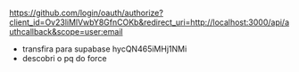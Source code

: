 https://github.com/login/oauth/authorize?client_id=Ov23liMlVwbY8GfnCOKb&redirect_uri=http://localhost:3000/api/authcallback&scope=user:email

 
 - transfira para supabase hycQN465iMHj1NMi
 - descobri o pq do force
